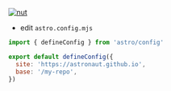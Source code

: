 [![nut](https://github.com/nuoxoxo/nuoxoxo.github.io/nut/actions/workflows/nut.yml/badge.svg)](https://github.com/nuoxoxo/nuoxoxo.github.io/nut/actions/workflows/nut.yml) 

- edit `astro.config.mjs`
```js
import { defineConfig } from 'astro/config'

export default defineConfig({
  site: 'https://astronaut.github.io',
  base: '/my-repo',
})
```
